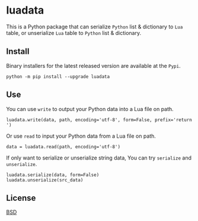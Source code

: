 # luadata

This is a Python package that can serialize `Python` list &amp; dictionary to `Lua` table, or unserialize `Lua` table to `Python` list & dictionary.

## Install

Binary installers for the latest released version are available at the `Pypi`.
```
python -m pip install --upgrade luadata
```

## Use

You can use `write` to output your Python data into a Lua file on path.
```
luadata.write(data, path, encoding='utf-8', form=False, prefix='return ')
```
Or use `read` to input your Python data from a Lua file on path.
```
data = luadata.read(path, encoding='utf-8')
```
If only want to serialize or unserialize string data, You can try `serialize` and `unserialize`.
```
luadata.serialize(data, form=False)
luadata.unserialize(src_data)
```

## License

[BSD](https://github.com/leafvmaple/luadata/blob/master/LICENSE)